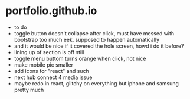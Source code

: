 # portfolio.github.io

- to do
- toggle button doesn't collapse after click, must have messed with bootstrap too much eek. supposed to happen automatically
- and it would be nice if it covered the hole screen, howd i do it before?
- lining up of section is off still
- toggle menu buttom turns orange when click, not nice
- make mobile pic smaller
- add icons for "react" and such
- next hub connect 4 media issue
- maybe redo in react, glitchy on everything but iphone and samsung pretty much